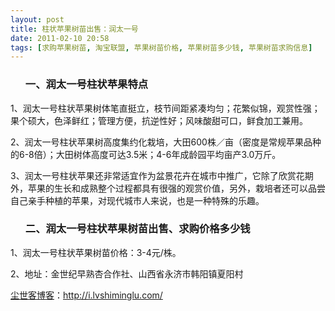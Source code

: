 ```yaml
---
layout: post
title: 柱状苹果树苗出售：润太一号
date: 2011-02-10 20:58
tags: [求购苹果树苗, 淘宝联盟, 苹果树苗价格, 苹果树苗多少钱, 苹果树苗求购信息]
---
```

<ol>
<h3>一、润太一号柱状苹果特点</h3>
</ol>
1、润太一号柱状苹果树体笔直挺立，枝节间距紧凑均匀；花繁似锦，观赏性强；果个硕大，色泽鲜红；管理方便，抗逆性好；风味酸甜可口，鲜食加工兼用。

2、润太一号柱状苹果树高度集约化栽培，大田600株／亩（密度是常规苹果品种的6-8倍）；大田树体高度可达3.5米；4-6年成龄园平均亩产3.0万斤。

3、润太一号柱状苹果还非常适宜作为盆景花卉在城市中推广，它除了欣赏花期外，苹果的生长和成熟整个过程都具有很强的观赏价值，另外，栽培者还可以品尝自己亲手种植的苹果，对现代城市人来说，也是一种特殊的乐趣。
<ol>
<h3>二、润太一号柱状苹果树苗出售、求购价格多少钱</h3>
</ol>
1、润太一号柱状苹果树苗价格：3-4元/株。

2、地址：金世纪早熟杏合作社、山西省永济市韩阳镇夏阳村

<a href="http://i.lvshiminglu.com/">尘世客博客</a>：<a href="http://i.lvshiminglu.com/">http://i.lvshiminglu.com/</a>

